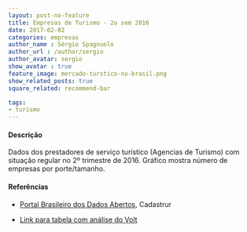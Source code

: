 ```yaml
---
layout: post-no-feature
title: Empresas de Turismo - 2o sem 2016
date: 2017-02-02
categories: empresas
author_name : Sérgio Spagnuolo
author_url : /author/sergio
author_avatar: sergio
show_avatar : true
feature_image: mercado-turstico-no-brasil.png
show_related_posts: true
square_related: recommend-bar

tags:
- turismo
---
```



#### Descrição
Dados dos prestadores de serviço turístico (Agencias de Turismo) com situação regular no 2º trimestre de 2016. Gráfico mostra número de empresas por porte/tamanho.

#### Referências

* [Portal Brasileiro dos Dados Abertos](http://dados.gov.br/dataset/cadastur-pj-agencia/resource/7bab4346-fa6e-4493-b9ad-d179cce4b851), Cadastrur

* [Link para tabela com análise do Volt](https://docs.google.com/spreadsheets/d/1Z95pBybnd2Hs1BztPSbDNWpW9BWm9Lg8sdHe6cL-oSc/edit?usp=sharing)
